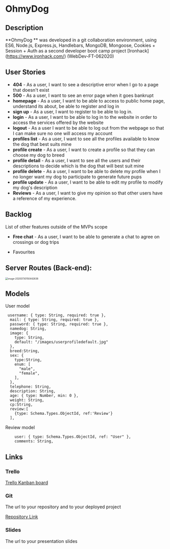 # OhmyDog

## Description

**OhmyDog ** was developed in a git collaboration environment, using ES6, Node.js, Express.js, Handlebars, MongoDB, Mongoose, Cookies + Session + Auth as a second developer boot camp project [Ironhack] (https://www.ironhack.com/) (WebDev-FT-062020)

## User Stories

- **404** - As a user, I want to see a descriptive error when I go to a page that doesn't exist
- **500** - As a user, I want to see an error page when it goes bankrupt
- **homepage** - As a user, I want to be able to access to public home page, understand its about, be able to register and log in
- **sign up** - As a user, I want to register to be able to log in.
- **login** - As a user, I want to be able to log in to the website in order to access the services offered by the website
- **logout** - As a user I want to be able to log out from the webpage so that I can make sure no one will access my account
- **profiles list** - As a user, I want to see all the profiles available to know the dog that best suits mine
- **profile create** - As a user, I want to create a profile so that they can choose my dog to breed
- **profile detail** - As a user, I want to see all the users and their descriptions to decide which is the dog that will best suit mine
- **profile delete** - As a user, I want to be able to delete my profile when I no longer want my dog to participate to generate future pups
- **profile update** - As a user, I want to be able to edit my profile to modify my dog's description
- **Reviews** - As a user, I want to give my opinion so that other users have a reference of my experience.

## Backlog

List of other features outside of the MVPs scope

- **Free chat** - As a user, I want to be able to generate a chat to agree on crossings or dog trips

- Favourites

## Server Routes (Back-end):

<img src="/Users/usuario/Library/Application Support/typora-user-images/image-20200730150442638.png" alt="image-20200730150442638" style="zoom:50%;" />

## Models

User model

```
 username: { type: String, required: true },
  mail: { type: String, required: true },
  password: { type: String, required: true },
  namedog: String,
  image: {
    type: String,
    default: "/images/userprofiledefault.jpg"
  },
  breed:String,
  sex: {
    type:String,
    enum: [
      "male",
      "female",
    ],
  },
  telephone: String,
  description: String,
  age: { type: Number, min: 0 },
  weight: String,
  cp:String,
  review:[
    {type: Schema.Types.ObjectId, ref:'Review'}
  ],
```

Review model

```
    user: { type: Schema.Types.ObjectId, ref: "User" },
    comments: String,
```

## Links

### Trello

[Trello Kanban board](https://trello.com/b/dnARqWs4/ohmydog)

### Git

The url to your repository and to your deployed project

[Repository Link](https://github.com/LuRojana14/ohMyDog.git)

### Slides

The url to your presentation slides

